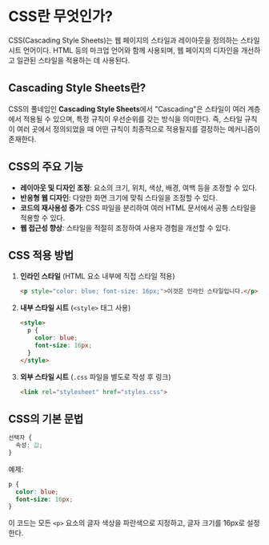 # CSS란 무엇인가?

CSS(Cascading Style Sheets)는 웹 페이지의 스타일과 레이아웃을 정의하는 스타일 시트 언어이다. HTML 등의 마크업 언어와 함께 사용되며, 웹 페이지의 디자인을 개선하고 일관된 스타일을 적용하는 데 사용된다.

## Cascading Style Sheets란?

CSS의 풀네임인 **Cascading Style Sheets**에서 "Cascading"은 스타일이 여러 계층에서 적용될 수 있으며, 특정 규칙이 우선순위를 갖는 방식을 의미한다. 즉, 스타일 규칙이 여러 곳에서 정의되었을 때 어떤 규칙이 최종적으로 적용될지를 결정하는 메커니즘이 존재한다.

## CSS의 주요 기능

- **레이아웃 및 디자인 조정**: 요소의 크기, 위치, 색상, 배경, 여백 등을 조정할 수 있다.
- **반응형 웹 디자인**: 다양한 화면 크기에 맞춰 스타일을 조정할 수 있다.
- **코드의 재사용성 증가**: CSS 파일을 분리하여 여러 HTML 문서에서 공통 스타일을 적용할 수 있다.
- **웹 접근성 향상**: 스타일을 적절히 조정하여 사용자 경험을 개선할 수 있다.

## CSS 적용 방법

1. **인라인 스타일** (HTML 요소 내부에 직접 스타일 적용)
   ```html
   <p style="color: blue; font-size: 16px;">이것은 인라인 스타일입니다.</p>
   ```

2. **내부 스타일 시트** (`<style>` 태그 사용)
   ```html
   <style>
     p {
       color: blue;
       font-size: 16px;
     }
   </style>
   ```

3. **외부 스타일 시트** (`.css` 파일을 별도로 작성 후 링크)
   ```html
   <link rel="stylesheet" href="styles.css">
   ```

## CSS의 기본 문법

```css
선택자 {
  속성: 값;
}
```

예제:
```css
p {
  color: blue;
  font-size: 16px;
}
```

이 코드는 모든 `<p>` 요소의 글자 색상을 파란색으로 지정하고, 글자 크기를 16px로 설정한다.